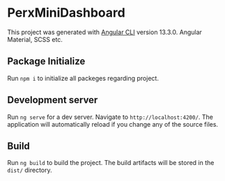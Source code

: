 # PerxMiniDashboard

This project was generated with [Angular CLI](https://github.com/angular/angular-cli) version 13.3.0. Angular Material, SCSS etc.

## Package Initialize

Run `npm i` to initialize all packeges regarding project.

## Development server

Run `ng serve` for a dev server. Navigate to `http://localhost:4200/`. The application will automatically reload if you change any of the source files.

## Build

Run `ng build` to build the project. The build artifacts will be stored in the `dist/` directory.

